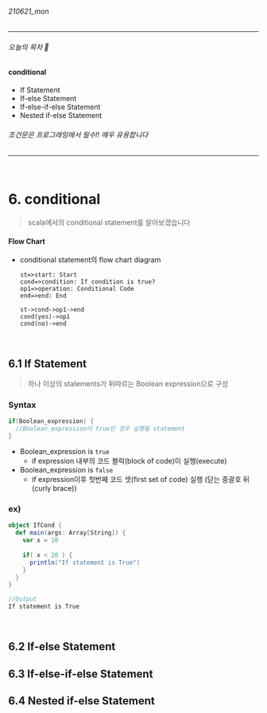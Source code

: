 ###### 210621_mon

<hr>



###### 오늘의 목차 :dog:

#### conditional

- If Statement
- If-else Statement
- If-else-if-else Statement
- Nested if-else Statement

###### 조건문은 프로그래밍에서 필수!! 매우 유용합니다

<hr>
<br>


# 6. conditional

> scala에서의 conditional statement를 알아보겠습니다

#### Flow Chart

- conditional statement의 flow chart diagram

  ```flow
  st=>start: Start
  cond=>condition: If condition is true?
  op1=>operation: Conditional Code
  end=>end: End
  
  st->cond->op1->end
  cond(yes)->op1
  cond(no)->end
  ```

<br>

## 6.1 If Statement

> 하나 이상의 statements가 뒤따르는 Boolean expression으로 구성

### Syntax

```scala
if(Boolean_expression) {
  //Boolean_expression이 true인 경우 실행될 statement
}
```

- Boolean_expression is `true`
  - if expression 내부의 코드 블럭(block of code)이 실행(execute)
- Boolean_expression is `false`
  - if expression이후 첫번째 코드 셋(first set of code) 실행 (닫는 중괄호 뒤(curly brace))

### ex)

```scala
object IfCond {
  def main(args: Array[String]) {
    var x = 10
    
    if( x < 20 ) {
      println("If statement is True")
    }
  }
}
```

```scala
//Output
If statement is True
```

<br>

## 6.2 If-else Statement



## 6.3 If-else-if-else Statement



## 6.4 Nested if-else Statement

